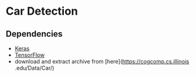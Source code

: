 # Car Detection

## Dependencies

* [Keras](https://keras.io/)
* [TensorFlow](https://www.tensorflow.org/)
* download and extract archive from [here](https://cogcomp.cs.illinois
.edu/Data/Car/)
